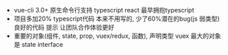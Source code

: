 - vue-cli 3.0+ 原生命令行支持 typescript
  react 最早拥抱typescript
- 项目多加20% typescript代码 本来不用写的,
  少了60%潜在的bug(js 弱类型) 良好的代码 提示
  让团队合作体验更好
- 重要的对象(组件, state, prop, vuex/redux, 函数), 声明类型
  vuex 最大的对象是 state
  interface